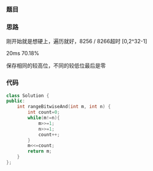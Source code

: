 ### 题目
[]()
### 思路
刚开始就是想硬上，遍历就好，8256 / 8266超时 [0,2^32-1]

20ms 70.18%

保存相同的较高位，不同的较低位最后是零
### 代码
```c++
class Solution {
public:
    int rangeBitwiseAnd(int m, int n) {
        int count=0;
        while(m!=n){
            m>>=1;
            n>>=1;
            count++;
        }
        m<<=count;
        return m;
    }
};
```
